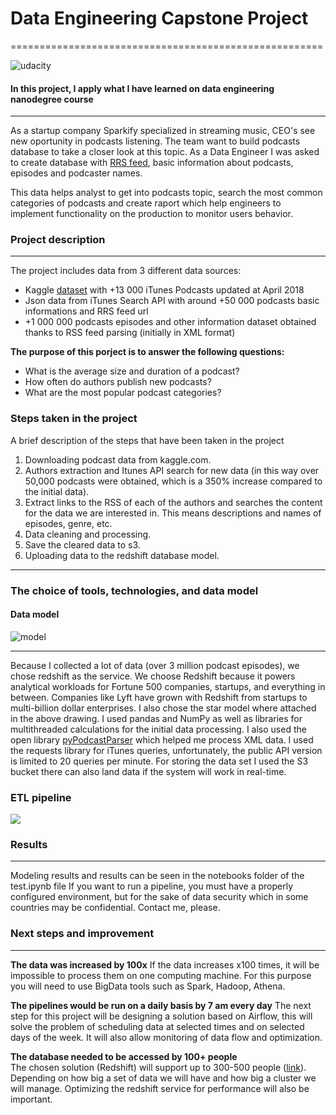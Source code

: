 # Data Engineering Capstone Project
======================================================

![udacity](https://www.udacity.com/www-proxy/contentful/assets/2y9b3o528xhq/2O4R1bvNrkqUoVM1bE5QxI/4180cfe807d20ca1af7bcb921f826196/SEO-Image-IR6.jpg)

#### In this project, I apply what I have learned on data engineering nanodegree course  
------------------------------------
As a startup company Sparkify specialized in streaming music, CEO's see new oportunity in podcasts listening. The team want to build podcasts database to take a closer look at this topic. As a Data Engineer I was asked to create database with [RRS feed](https://en.wikipedia.org/wiki/RSS), basic information about podcasts, episodes and podcaster names.  

This data helps analyst to get into podcasts topic, search the most common categories of podcasts and create raport which help engineers to implement functionality on the production to monitor users behavior.

### Project description
---------------------------
The project includes data from 3 different data sources:
  - Kaggle [dataset](https://www.kaggle.com/roman6335/13000-itunes-podcasts-april-2018) with +13 000 iTunes Podcasts updated at April 2018  
  - Json data from iTunes Search API with around +50 000 podcasts basic informations and RRS feed url  
  - +1 000 000 podcasts episodes and other information dataset obtained thanks to RSS feed parsing (initially in XML format)

**The purpose of this porject is to answer the following questions:**  
  - What is the average size and duration of a podcast?
  - How often do authors publish new podcasts?
  - What are the most popular podcast categories?

### Steps taken in the project  
A brief description of the steps that have been taken in the project
1. Downloading podcast data from kaggle.com.
2. Authors extraction and Itunes API search for new data (in this way over 50,000 podcasts were obtained, which is a 350% increase compared to the initial data).
3. Extract links to the RSS of each of the authors and searches the content for the data we are interested in. This means descriptions and names of episodes, genre, etc.
4. Data cleaning and processing.
5. Save the cleared data to s3.
6. Uploading data to the redshift database model.
------------------------------   

### The choice of tools, technologies, and data model  

#### Data model
![model](https://i.ibb.co/6J9VV70/Zrzut-ekranu-z-2020-06-12-00-09-27.png)

-----------------------------------------------------
Because I collected a lot of data (over 3 million podcast episodes), we chose redshift as the service. We choose Redshift because it powers analytical workloads for Fortune 500 companies, startups, and everything in between. Companies like Lyft have grown with Redshift from startups to multi-billion dollar enterprises. I also chose the star model where attached in the above drawing.
I used pandas and NumPy as well as libraries for multithreaded calculations for the initial data processing. I also used the open library [pyPodcastParser](https://github.com/mr-rigden/pyPodcastParser) which helped me process XML data. I used the requests library for iTunes queries, unfortunately, the public API version is limited to 20 queries per minute.
For storing the data set I used the S3 bucket there can also land data if the system will work in real-time.   

 ### ETL pipeline

[![](https://mermaid.ink/img/eyJjb2RlIjoiZ3JhcGggVERcbiAgQVtLYWdnbGUgZGF0YXNldF0gLS0-fGF1dGhvciBuYW1lc3wgQihBcHBsZSBpVHVuZXMgQVBJKVxuICBCIC0tPiB8dXJsIGZlZWR8IEMoWE1MIGZlZWQpXG4gIEEgLS0-fHJhdGluZ3N8IERbTGFwdG9wXVxuICBCIC0tPnxhdXRvaG9ycyBpbmZvcm1hdGlvbnN8IERbaVBob25lXVxuICBDIC0tPnxlcGlzb2RlcyBpbmZvcm1hdGlvbnN8IER7TG9jYWwgc3RvcmFnZX1cblx0RCAtLT58cHJvY2Vzc2luZyBkYXRhfCBFW0xvYWQgdG8gUzNdXG4gIEUgLS0-fHN0YWdpbmcgYW5kIGluc2VydGluZ3wgR1tMb2FkIHRvIEFtYXpvbiByZWRzaGlmdF0iLCJtZXJtYWlkIjp7InRoZW1lIjoiZGVmYXVsdCJ9LCJ1cGRhdGVFZGl0b3IiOmZhbHNlfQ)](https://mermaid-js.github.io/mermaid-live-editor/#/edit/eyJjb2RlIjoiZ3JhcGggVERcbiAgQVtLYWdnbGUgZGF0YXNldF0gLS0-fGF1dGhvciBuYW1lc3wgQihBcHBsZSBpVHVuZXMgQVBJKVxuICBCIC0tPiB8dXJsIGZlZWR8IEMoWE1MIGZlZWQpXG4gIEEgLS0-fHJhdGluZ3N8IERbTGFwdG9wXVxuICBCIC0tPnxhdXRvaG9ycyBpbmZvcm1hdGlvbnN8IERbaVBob25lXVxuICBDIC0tPnxlcGlzb2RlcyBpbmZvcm1hdGlvbnN8IER7TG9jYWwgc3RvcmFnZX1cblx0RCAtLT58cHJvY2Vzc2luZyBkYXRhfCBFW0xvYWQgdG8gUzNdXG4gIEUgLS0-fHN0YWdpbmcgYW5kIGluc2VydGluZ3wgR1tMb2FkIHRvIEFtYXpvbiByZWRzaGlmdF0iLCJtZXJtYWlkIjp7InRoZW1lIjoiZGVmYXVsdCJ9LCJ1cGRhdGVFZGl0b3IiOmZhbHNlfQ)

### Results
------------------------------------
Modeling results and results can be seen in the notebooks folder of the test.ipynb file
If you want to run a pipeline, you must have a properly configured environment, but for the sake of data security which in some countries may be confidential. Contact me, please.

### Next steps and improvement  
------------------------------------
**The data was increased by 100x**
If the data increases x100 times, it will be impossible to process them on one computing machine. For this purpose you will need to use BigData tools such as Spark, Hadoop, Athena.  

**The pipelines would be run on a daily basis by 7 am every day**
The next step for this project will be designing a solution based on Airflow, this will solve the problem of scheduling data at selected times and on selected days of the week. It will also allow monitoring of data flow and optimization.  

**The database needed to be accessed by 100+ people**  
The chosen solution (Redshift) will support up to 300-500 people ([link](https://medium.com/@Pinterest_Engineering/powering-interactive-data-analysis-by-redshift-b108c2ea9165)). Depending on how big a set of data we will have and how big a cluster we will manage. Optimizing the redshift service for performance will also be important.
